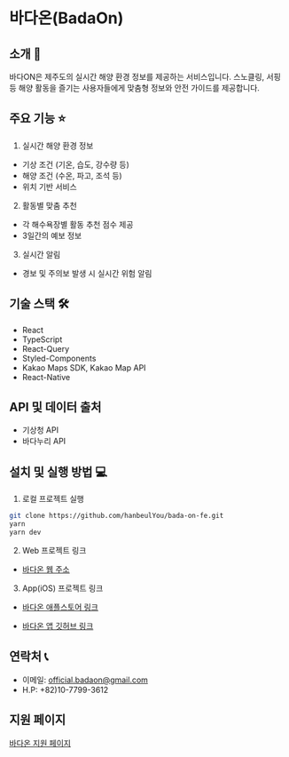 # 바다온(BadaOn)

## 소개 🌊

바다ON은 제주도의 실시간 해양 환경 정보를 제공하는 서비스입니다. 스노클링, 서핑 등 해양 활동을 즐기는 사용자들에게 맞춤형 정보와 안전 가이드를 제공합니다.

## 주요 기능 ⭐️

1. 실시간 해양 환경 정보

- 기상 조건 (기온, 습도, 강수량 등)
- 해양 조건 (수온, 파고, 조석 등)
- 위치 기반 서비스

2. 활동별 맞춤 추천

- 각 해수욕장별 활동 추천 점수 제공
- 3일간의 예보 정보

3. 실시간 알림

- 경보 및 주의보 발생 시 실시간 위험 알림

## 기술 스택 🛠️

- React
- TypeScript
- React-Query
- Styled-Components
- Kakao Maps SDK, Kakao Map API
- React-Native

## API 및 데이터 출처

- 기상청 API
- 바다누리 API

## 설치 및 실행 방법 💻

1. 로컬 프로젝트 실행

```bash
git clone https://github.com/hanbeulYou/bada-on-fe.git
yarn
yarn dev
```

2. Web 프로젝트 링크

- [바다온 웹 주소](https://bada-on-fe.vercel.app/)

3. App(iOS) 프로젝트 링크

- [바다온 애플스토어 링크](https://apps.apple.com/kr/app/%EB%B0%94%EB%8B%A4%EC%98%A8/id6738980419)

- [바다온 앱 깃허브 링크](https://github.com/Bada-On/bada-on-app)

## 연락처 📞

- 이메일: official.badaon@gmail.com
- H.P: +82)10-7799-3612

## 지원 페이지

[바다온 지원 페이지](https://mercury-crowberry-4ea.notion.site/4c0e1992425e4123921fe4d3e705a3f2?pvs=74)
